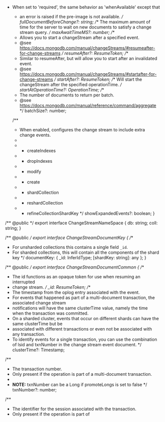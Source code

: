 * When set to 'required', the same behavior as 'whenAvailable' except that
   * an error is raised if the pre-image is not available.
   */
  fullDocumentBeforeChange?: string;
  /** The maximum amount of time for the server to wait on new documents to satisfy a change stream query. */
  maxAwaitTimeMS?: number;
  /**
   * Allows you to start a changeStream after a specified event.
   * @see https://docs.mongodb.com/manual/changeStreams/#resumeafter-for-change-streams
   */
  resumeAfter?: ResumeToken;
  /**
   * Similar to resumeAfter, but will allow you to start after an invalidated event.
   * @see https://docs.mongodb.com/manual/changeStreams/#startafter-for-change-streams
   */
  startAfter?: ResumeToken;
  /** Will start the changeStream after the specified operationTime. */
  startAtOperationTime?: OperationTime;
  /**
   * The number of documents to return per batch.
   * @see https://docs.mongodb.com/manual/reference/command/aggregate
   */
  batchSize?: number;

  /**
   * When enabled, configures the change stream to include extra change events.
   *
   * - createIndexes
   * - dropIndexes
   * - modify
   * - create
   * - shardCollection
   * - reshardCollection
   * - refineCollectionShardKey
   */
  showExpandedEvents?: boolean;
}

/** @public */
export interface ChangeStreamNameSpace {
  db: string;
  coll: string;
}

/** @public */
export interface ChangeStreamDocumentKey<TSchema extends Document = Document> {
  /**
   * For unsharded collections this contains a single field `_id`.
   * For sharded collections, this will contain all the components of the shard key
   */
  documentKey: { _id: InferIdType<TSchema>; [shardKey: string]: any };
}

/** @public */
export interface ChangeStreamDocumentCommon {
  /**
   * The id functions as an opaque token for use when resuming an interrupted
   * change stream.
   */
  _id: ResumeToken;
  /**
   * The timestamp from the oplog entry associated with the event.
   * For events that happened as part of a multi-document transaction, the associated change stream
   * notifications will have the same clusterTime value, namely the time when the transaction was committed.
   * On a sharded cluster, events that occur on different shards can have the same clusterTime but be
   * associated with different transactions or even not be associated with any transaction.
   * To identify events for a single transaction, you can use the combination of lsid and txnNumber in the change stream event document.
   */
  clusterTime?: Timestamp;

  /**
   * The transaction number.
   * Only present if the operation is part of a multi-document transaction.
   *
   * **NOTE:** txnNumber can be a Long if promoteLongs is set to false
   */
  txnNumber?: number;

  /**
   * The identifier for the session associated with the transaction.
   * Only present if the operation is part of